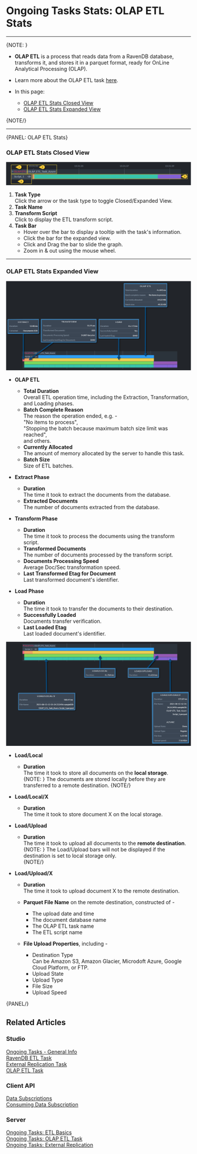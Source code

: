 ﻿# Ongoing Tasks Stats: OLAP ETL Stats
---

{NOTE: }

* **OLAP ETL** is a process that reads data from a RavenDB database, 
  transforms it, and stores it in a parquet format, ready for OnLine 
  Analytical Processing (OLAP).  
* Learn more about the OLAP ETL task [here](../../../../studio/database/tasks/ongoing-tasks/olap-etl-task).  

* In this page:  
    * [OLAP ETL Stats Closed View](../../../../studio/database/stats/ongoing-tasks-stats/olap-etl-stats#olap-etl-stats-closed-view)  
    * [OLAP ETL Stats Expanded View](../../../../studio/database/stats/ongoing-tasks-stats/olap-etl-stats#olap-etl-stats-expanded-view)  

{NOTE/}

---

{PANEL: OLAP ETL Stats}

### OLAP ETL Stats Closed View

![OLAP ETL Stats Closed View](images/stats-view-15-olap-etl-closed-view.png "OLAP ETL Stats Closed View")

1. **Task Type**  
   Click the arrow or the task type to toggle Closed/Expanded View.  
2. **Task Name**  
3. **Transform Script**  
   Click to display the ETL transform script.  
4. **Task Bar**  
    * Hover over the bar to display a tooltip with the task's information.  
    * Click the bar for the expanded view.  
    * Click and Drag the bar to slide the graph.  
    * Zoom in & out using the mouse wheel.  

---

### OLAP ETL Stats Expanded View

![OLAP ETL Stats Expanded View (1)](images/stats-view-16-olap-etl-extracted-view_1.png "OLAP ETL Stats Expanded View (1)")

* **OLAP ETL**  
   * **Total Duration**  
     Overall ETL operation time, including the Extraction, 
     Transformation, and Loading phases.  
   * **Batch Complete Reason**  
     The reason the operation ended, e.g. -  
     "No items to process",  
     "Stopping the batch because maximum batch size limit was reached",  
     and others.  
   * **Currently Allocated**  
     The amount of memory allocated by the server to handle this task.  
   * **Batch Size**  
     Size of ETL batches.  

* **Extract Phase**  
   * **Duration**  
     The time it took to extract the documents from the database.  
   * **Extracted Documents**  
     The number of documents extracted from the database.  

* **Transform Phase**  
   * **Duration**  
     The time it took to process the documents using the transform script.  
   * **Transformed Documents**  
     The number of documents processed by the transform script.  
   * **Documents Processing Speed**  
     Average Doc/Sec transformation speed.  
   * **Last Transformed Etag for Document**  
     Last transformed document's identifier.  

* **Load Phase**  
   * **Duration**  
     The time it took to transfer the documents to their destination.  
   * **Successfully Loaded**  
     Documents transfer verification.  
   * **Last Loaded Etag**  
     Last loaded document's identifier.  

![OLAP ETL Stats Expanded View (2)](images/stats-view-16-olap-etl-extracted-view_2.png "OLAP ETL Stats Expanded View (2)")

* **Load/Local**  
   * **Duration**  
     The time it took to store all documents on the **local storage**.  
       {NOTE: }
       The documents are stored locally before they are transferred to a remote destination.
       {NOTE/}

* **Load/Local/X**  
   * **Duration**  
     The time it took to store document X on the local storage.  

* **Load/Upload**  
   * **Duration**  
     The time it took to upload all documents to the **remote destination**.  
       {NOTE: }
       The Load/Upload bars will not be displayed if the destination is set to local storage only.  
       {NOTE/}

* **Load/Upload/X**  
   * **Duration**  
     The time it took to upload document X to the remote destination.  

   * **Parquet File Name** on the remote destination, constructed of -  
      * The upload date and time  
      * The document database name  
      * The OLAP ETL task name  
      * The ETL script name  
   * **File Upload Properties**, including -  
      * Destination Type  
        Can be Amazon S3, Amazon Glacier, Microdoft Azure, Google Cloud Platform, or FTP.  
      * Upload State  
      * Upload Type  
      * File Size  
      * Upload Speed  
       


{PANEL/}


## Related Articles  

### Studio  
[Ongoing Tasks - General Info](../../../../studio/database/tasks/ongoing-tasks/general-info)  
[RavenDB ETL Task](../../../../studio/database/tasks/ongoing-tasks/ravendb-etl-task)  
[External Replication Task](../../../../studio/database/tasks/ongoing-tasks/external-replication-task)  
[OLAP ETL Task](../../../../studio/database/tasks/ongoing-tasks/olap-etl-task)  

### Client API  
[Data Subscriptions](../../../../client-api/data-subscriptions/what-are-data-subscriptions)  
[Consuming Data Subscription](../../../../client-api/data-subscriptions/consumption/how-to-consume-data-subscription)  

### Server  
[Ongoing Tasks: ETL Basics](../../../../server/ongoing-tasks/etl/basics#ongoing-tasks-etl-basics)  
[Ongoing Tasks: OLAP ETL Task](../../../../server/ongoing-tasks/etl/olap)  
[Ongoing Tasks: External Replication](../../../../server/ongoing-tasks/external-replication)  
